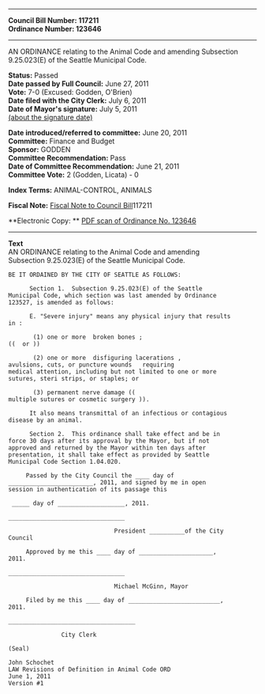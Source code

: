 * * * * *  
  
**Council Bill Number: [](#h0)[](#h2)117211**   
**Ordinance Number: 123646**  
  
* * * * *  
  
AN ORDINANCE relating to the Animal Code and amending Subsection 9.25.023(E) of the Seattle Municipal Code.  
  
**Status:** Passed   
**Date passed by Full Council:** June 27, 2011   
**Vote:** 7-0 (Excused: Godden, O'Brien)   
**Date filed with the City Clerk:** July 6, 2011   
**Date of Mayor's signature:** July 5, 2011   
[(about the signature date)](/~public/approvaldate.htm)   
  
  
**Date introduced/referred to committee:** June 20, 2011   
**Committee:** Finance and Budget   
**Sponsor:** GODDEN   
**Committee Recommendation:** Pass   
**Date of Committee Recommendation:** June 21, 2011   
**Committee Vote:** 2 (Godden, Licata) - 0   
  
**Index Terms:** ANIMAL-CONTROL, ANIMALS  
  
**Fiscal Note:** [Fiscal Note to Council Bill](http://clerk.seattle.gov/~public/fnote/117211.htm)[](#h1)[](#h3)117211  
  
**Electronic Copy: ** [PDF scan of Ordinance No. 123646](/~archives/Ordinances/Ord_123646.pdf)  
  
* * * * *  
  
**Text**  
    AN ORDINANCE relating to the Animal Code and amending  
    Subsection 9.25.023(E) of the Seattle Municipal Code.  
  
    BE IT ORDAINED BY THE CITY OF SEATTLE AS FOLLOWS:  
  
          Section 1.  Subsection 9.25.023(E) of the Seattle  
    Municipal Code, which section was last amended by Ordinance  
    123527, is amended as follows:  
  
          E. "Severe injury" means any physical injury that results  
    in :   
  
           (1) one or more  broken bones ;  
    ((  or ))  
  
           (2) one or more  disfiguring lacerations ,  
    avulsions, cuts, or puncture wounds   requiring   
    medical attention, including but not limited to one or more  
    sutures, steri strips, or staples; or    
  
           (3) permanent nerve damage ((  
    multiple sutures or cosmetic surgery )).  
  
          It also means transmittal of an infectious or contagious  
    disease by an animal.  
  
          Section 2.  This ordinance shall take effect and be in  
    force 30 days after its approval by the Mayor, but if not  
    approved and returned by the Mayor within ten days after  
    presentation, it shall take effect as provided by Seattle  
    Municipal Code Section 1.04.020.  
  
         Passed by the City Council the ____ day of  
    ________________________, 2011, and signed by me in open  
    session in authentication of its passage this  
  
     _____ day of ___________________, 2011.  
  
    _________________________________  
  
                                  President __________of the City  
    Council  
  
         Approved by me this ____ day of _____________________,  
    2011.  
  
    _________________________________  
  
                                  Michael McGinn, Mayor  
  
         Filed by me this ____ day of __________________________,  
    2011.  
  
    ____________________________________  
  
                   City Clerk  
  
    (Seal)  
  
    John Schochet  
    LAW Revisions of Definition in Animal Code ORD  
    June 1, 2011  
    Version #1  
